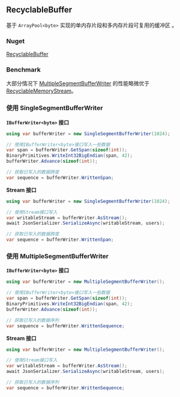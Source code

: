 ## RecyclableBuffer
基于 `ArrayPool<byte>` 实现的单内存片段和多内存片段可复用的缓冲区 。

### Nuget
[RecyclableBuffer](https://www.nuget.org/packages/RecyclableBuffer/)

### Benchmark
大部分情况下 [MultipleSegmentBufferWriter](https://github.com/xljiulang/RecyclableBuffer/blob/master/RecyclableBuffer.Benchmarks/RecyclableBuffer.Benchmarks.AdvanceBenchmark-report-github.md) 的性能略微优于 [RecyclableMemoryStream](https://github.com/microsoft/Microsoft.IO.RecyclableMemoryStream)。


### 使用 SingleSegmentBufferWriter

**`IBufferWriter<byte>` 接口**
```c#
using var bufferWriter = new SingleSegmentBufferWriter(1024);

// 使用IBufferWriter<byte>接口写入一些数据
var span = bufferWriter.GetSpan(sizeof(int));
BinaryPrimitives.WriteInt32BigEndian(span, 42);
bufferWriter.Advance(sizeof(int));

// 获取已写入的数据跨度
var sequence = bufferWriter.WrittenSpan;
```
 
**Stream 接口**
```c#
using var bufferWriter = new SingleSegmentBufferWriter(1024);

// 使用Stream接口写入
var writableStream = bufferWriter.AsStream();
await JsonSerializer.SerializeAsync(writableStream, users);

// 获取已写入的数据跨度
var sequence = bufferWriter.WrittenSpan;

```


### 使用 MultipleSegmentBufferWriter

**`IBufferWriter<byte>` 接口**
```c#
using var bufferWriter = new MultipleSegmentBufferWriter();

// 使用IBufferWriter<byte>接口写入一些数据
var span = bufferWriter.GetSpan(sizeof(int));
BinaryPrimitives.WriteInt32BigEndian(span, 42);
bufferWriter.Advance(sizeof(int));

// 获取已写入的数据序列
var sequence = bufferWriter.WrittenSequence;
```
 
**Stream 接口**
```c#
using var bufferWriter = new MultipleSegmentBufferWriter();

// 使用Stream接口写入
var writableStream = bufferWriter.AsStream();
await JsonSerializer.SerializeAsync(writableStream, users);

// 获取已写入的数据序列
var sequence = bufferWriter.WrittenSequence;

```